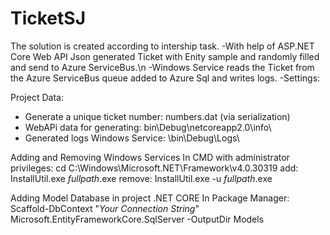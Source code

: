 # TicketSJ
The solution is created according to intership task.
-With help of ASP.NET Core Web API Json generated Ticket with Enity sample and randomly filled and send to Azure ServiceBus.\n
-Windows Service reads the Ticket from the Azure ServiceBus queue  added to Azure Sql and writes logs.
-Settings:

Project Data:
 - Generate a unique ticket number: numbers.dat (via serialization)
 - WebAPi data for generating: bin\Debug\netcoreapp2.0\info\
 - Generated logs Windows Service: \bin\Debug\Logs\

Adding and Removing Windows Services
In CMD with administrator privileges:
cd C:\Windows\Microsoft.NET\Framework\v4.0.30319 
add: InstallUtil.exe *fullpath*.exe
remove: InstallUtil.exe -u *fullpath*.exe

Adding Model Database in project .NET CORE
In Package Manager:
Scaffold-DbContext "*Your Connection String*" Microsoft.EntityFrameworkCore.SqlServer -OutputDir Models


